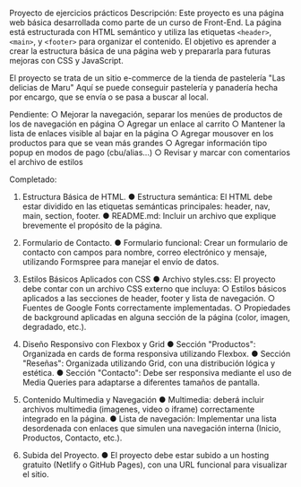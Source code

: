 Proyecto de ejercicios prácticos
Descripción:
Este proyecto es una página web básica desarrollada como parte de un curso de Front-End.
La página está estructurada con HTML semántico y utiliza las etiquetas `<header>`, `<main>`, y `<footer>` para organizar el contenido. El objetivo es aprender a crear la estructura básica de una página web y prepararla para futuras mejoras con CSS y JavaScript.

El proyecto se trata de un sitio e-commerce de la tienda de pastelería "Las delicias de Maru"
Aquí se puede conseguir pastelería y panadería hecha por encargo, que se envía o se pasa a buscar al local.

Pendiente:
○ Mejorar la navegación, separar los menúes de productos de los de navegación en página
○ Agregar un enlace al carrito
○ Mantener la lista de enlaces visible al bajar en la página
○ Agregar mousover en los productos para que se vean más grandes
○ Agregar información tipo popup en modos de pago (cbu/alias...)
○ Revisar y marcar con comentarios el archivo de estilos

Completado:

1. Estructura Básica de HTML.
● Estructura semántica: El HTML debe estar dividido en las etiquetas semánticas principales: header, nav, main, section, footer.
● README.md: Incluir un archivo que explique brevemente el propósito de la página.

2. Formulario de Contacto.
● Formulario funcional: Crear un formulario de contacto con campos para nombre, correo electrónico y mensaje, utilizando Formspree para manejar el envío de datos.

3. Estilos Básicos Aplicados con CSS
● Archivo styles.css: El proyecto debe contar con un archivo CSS externo que incluya:
	○ Estilos básicos aplicados a las secciones de header, footer y lista de navegación.
	○ Fuentes de Google Fonts correctamente implementadas.
	○ Propiedades de background aplicadas en alguna sección de la página (color, imagen, degradado, etc.).

4. Diseño Responsivo con Flexbox y Grid
● Sección "Productos": Organizada en cards de forma responsiva utilizando Flexbox.
● Sección "Reseñas": Organizada utilizando Grid, con una distribución lógica y estética.
● Sección "Contacto": Debe ser responsiva mediante el uso de Media Queries para adaptarse a diferentes tamaños de pantalla.

5. Contenido Multimedia y Navegación
● Multimedia: deberá incluir archivos multimedia (imagenes, video o iframe) correctamente integrado en la página.
● Lista de navegación: Implementar una lista desordenada con enlaces que simulen una navegación interna (Inicio, Productos, Contacto, etc.).

6. Subida del Proyecto.
● El proyecto debe estar subido a un hosting gratuito (Netlify o GitHub Pages), con una URL funcional para visualizar el sitio.